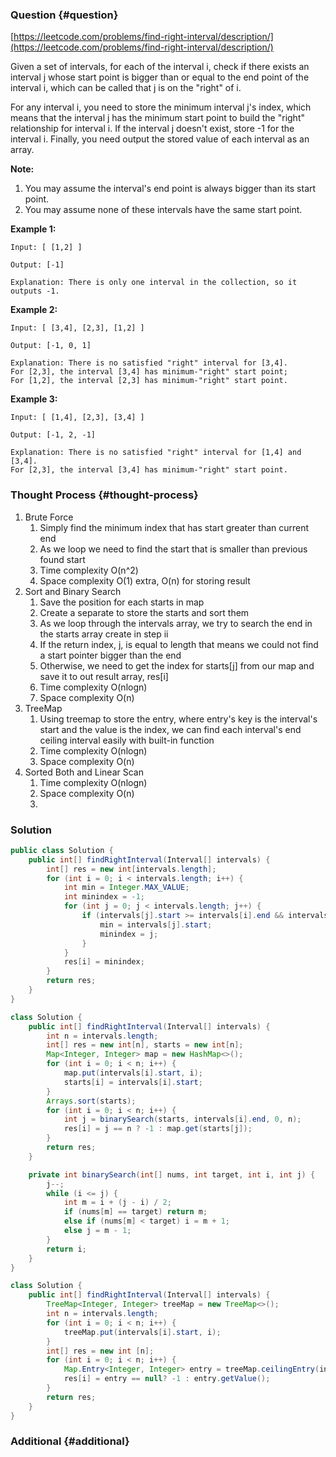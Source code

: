 ### Question {#question}

[https://leetcode.com/problems/find-right-interval/description/](https://leetcode.com/problems/find-right-interval/description/)

Given a set of intervals, for each of the interval i, check if there exists an interval j whose start point is bigger than or equal to the end point of the interval i, which can be called that j is on the "right" of i.

For any interval i, you need to store the minimum interval j's index, which means that the interval j has the minimum start point to build the "right" relationship for interval i. If the interval j doesn't exist, store -1 for the interval i. Finally, you need output the stored value of each interval as an array.

**Note:**

1. You may assume the interval's end point is always bigger than its start point.
2. You may assume none of these intervals have the same start point.

**Example 1:**

```
Input: [ [1,2] ]

Output: [-1]

Explanation: There is only one interval in the collection, so it outputs -1.
```

**Example 2:**

```
Input: [ [3,4], [2,3], [1,2] ]

Output: [-1, 0, 1]

Explanation: There is no satisfied "right" interval for [3,4].
For [2,3], the interval [3,4] has minimum-"right" start point;
For [1,2], the interval [2,3] has minimum-"right" start point.
```

**Example 3:**

```
Input: [ [1,4], [2,3], [3,4] ]

Output: [-1, 2, -1]

Explanation: There is no satisfied "right" interval for [1,4] and [3,4].
For [2,3], the interval [3,4] has minimum-"right" start point.
```

### Thought Process {#thought-process}

1. Brute Force
   1. Simply find the minimum index that has start greater than current end
   2. As we loop we need to find the start that is smaller than previous found start
   3. Time complexity O\(n^2\)
   4. Space complexity O\(1\) extra, O\(n\) for storing result
2. Sort and Binary Search
   1. Save the position for each starts in map
   2. Create a separate to store the starts and sort them
   3. As we loop through the intervals array, we try to search the end in the starts array create in step ii
   4. If the return index, j, is equal to length that means we could not find a start pointer bigger than the end
   5. Otherwise, we need to get the index for starts\[j\] from our map and save it to out result array, res\[i\]
   6. Time complexity O\(nlogn\)
   7. Space complexity O\(n\)
3. TreeMap
   1. Using treemap to store the entry, where entry's key is the interval's start and the value is the index, we can find each interval's end ceiling interval easily with built-in function
   2. Time complexity O\(nlogn\)
   3. Space complexity O\(n\)
4. Sorted Both and Linear Scan
   1. Time complexity O\(nlogn\)
   2. Space complexity O\(n\)
   3. 

### Solution

```java
public class Solution {
    public int[] findRightInterval(Interval[] intervals) {
        int[] res = new int[intervals.length];
        for (int i = 0; i < intervals.length; i++) {
            int min = Integer.MAX_VALUE;
            int minindex = -1;
            for (int j = 0; j < intervals.length; j++) {
                if (intervals[j].start >= intervals[i].end && intervals[j].start < min) {
                    min = intervals[j].start;
                    minindex = j;
                }
            }
            res[i] = minindex;
        }
        return res;
    }
}
```

```java
class Solution {
    public int[] findRightInterval(Interval[] intervals) {
        int n = intervals.length;
        int[] res = new int[n], starts = new int[n];
        Map<Integer, Integer> map = new HashMap<>();
        for (int i = 0; i < n; i++) {
            map.put(intervals[i].start, i);
            starts[i] = intervals[i].start;
        }
        Arrays.sort(starts);
        for (int i = 0; i < n; i++) {
            int j = binarySearch(starts, intervals[i].end, 0, n);
            res[i] = j == n ? -1 : map.get(starts[j]);
        }
        return res;
    }

    private int binarySearch(int[] nums, int target, int i, int j) {
        j--;
        while (i <= j) {
            int m = i + (j - i) / 2;
            if (nums[m] == target) return m;
            else if (nums[m] < target) i = m + 1;
            else j = m - 1;
        }
        return i;
    }
}
```

```java
class Solution {
    public int[] findRightInterval(Interval[] intervals) {
        TreeMap<Integer, Integer> treeMap = new TreeMap<>();
        int n = intervals.length;
        for (int i = 0; i < n; i++) {
            treeMap.put(intervals[i].start, i);
        }
        int[] res = new int [n];
        for (int i = 0; i < n; i++) {
            Map.Entry<Integer, Integer> entry = treeMap.ceilingEntry(intervals[i].end);
            res[i] = entry == null? -1 : entry.getValue();
        }
        return res;
    }
}
```

### Additional {#additional}



